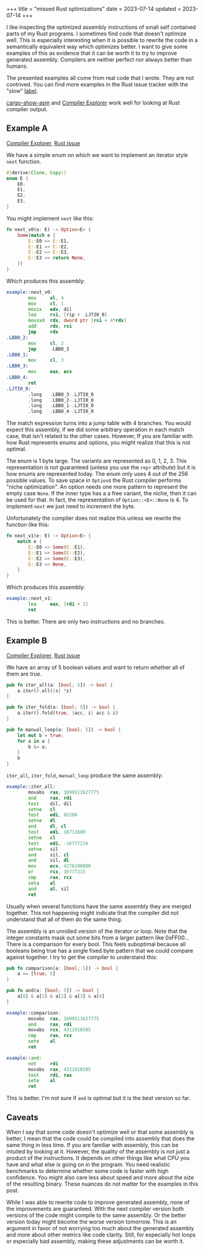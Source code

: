 +++
title = "missed Rust optimizations"
date = 2023-07-14
updated = 2023-07-14
+++

I like inspecting the optimized assembly instructions of small self contained parts of my Rust programs. I sometimes find code that doesn't optimize well. This is especially interesting when it is possible to rewrite the code in a semantically equivalent way which optimizes better. I want to give some examples of this as evidence that it can be worth it to try to improve generated assembly. Compilers are neither perfect nor always better than humans.

The presented examples all come from real code that I wrote. They are not contrived. You can find more examples in the Rust issue tracker with the "slow" [label](https://github.com/rust-lang/rust/issues?q=is%3Aissue+label%3AI-slow).

[cargo-show-asm](https://github.com/pacak/cargo-show-asm) and [Compiler Explorer](https://godbolt.org/) work well for looking at Rust compiler output.

## Example A

[Compiler Explorer](https://godbolt.org/z/4YTjWeWoa), [Rust issue](https://github.com/rust-lang/rust/issues/85841)

We have a simple enum on which we want to implement an iterator style `next` function.



```rust
#[derive(Clone, Copy)]
enum E {
    E0,
    E1,
    E2,
    E3,
}
```

You might implement `next` like this:

```rust
fn next_v0(e: E) -> Option<E> {
    Some(match e {
        E::E0 => E::E1,
        E::E1 => E::E2,
        E::E2 => E::E3,
        E::E3 => return None,
    })
}
```

Which produces this assembly:

```asm
example::next_v0:
        mov     al, 4
        mov     cl, 1
        movzx   edx, dil
        lea     rsi, [rip + .LJTI0_0]
        movsxd  rdx, dword ptr [rsi + 4*rdx]
        add     rdx, rsi
        jmp     rdx
.LBB0_2:
        mov     cl, 2
        jmp     .LBB0_3
.LBB0_1:
        mov     cl, 3
.LBB0_3:
        mov     eax, ecx
.LBB0_4:
        ret
.LJTI0_0:
        .long   .LBB0_3-.LJTI0_0
        .long   .LBB0_2-.LJTI0_0
        .long   .LBB0_1-.LJTI0_0
        .long   .LBB0_4-.LJTI0_0
```

The match expression turns into a jump table with 4 branches. You would expect this assembly, if we did some arbitrary operation in each match case, that isn't related to the other cases. However, If you are familiar with how Rust represents enums and options, you might realize that this is not optimal.

The enum is 1 byte large. The variants are represented as 0, 1, 2, 3. This representation is not guaranteed (unless you use the `repr` attribute) but it is how enums are represented today. The enum only uses 4 out of the 256 possible values. To save space in `Option`s the Rust compiler performs "niche optimization". An option needs one more pattern to represent the empty case `None`. If the inner type has a a free variant, the niche, then it can be used for that. In fact, the representation of `Option::<E>::None` is 4. To implement `next` we just need to increment the byte.

Unfortunately the compiler does not realize this unless we rewrite the function like this:

```rust
fn next_v1(e: E) -> Option<E> {
    match e {
        E::E0 => Some(E::E1),
        E::E1 => Some(E::E2),
        E::E2 => Some(E::E3),
        E::E3 => None,
    }
}
```

Which produces this assembly:

```asm
example::next_v1:
        lea     eax, [rdi + 1]
        ret
```

This is better. There are only two instructions and no branches.

## Example B

[Compiler Explorer](https://godbolt.org/z/6Pv4bxs1b), [Rust issue](https://github.com/rust-lang/rust/issues/113691)

We have an array of 5 boolean values and want to return whether all of them are true.

```rust
pub fn iter_all(a: [bool; 5]) -> bool {
    a.iter().all(|s| *s)
}

pub fn iter_fold(a: [bool; 5]) -> bool {
    a.iter().fold(true, |acc, i| acc & i)
}

pub fn manual_loop(a: [bool; 5]) -> bool {
    let mut b = true;
    for a in a {
        b &= a;
    }
    b
}
```

`iter_all`, `iter_fold`, `manual_loop` produce the same assembly:

```asm
example::iter_all:
        movabs  rax, 1099511627775
        and     rax, rdi
        test    dil, dil
        setne   cl
        test    edi, 65280
        setne   dl
        and     dl, cl
        test    edi, 16711680
        setne   cl
        test    edi, -16777216
        setne   sil
        and     sil, cl
        and     sil, dl
        mov     ecx, 4278190080
        or      rcx, 16777215
        cmp     rax, rcx
        seta    al
        and     al, sil
        ret
```

Usually when several functions have the same assembly they are merged together. This not happening might indicate that the compiler did not understand that all of them do the same thing.

The assembly is an unrolled version of the iterator or loop. Note that the integer constants mask out some bits from a larger pattern like 0xFF00... There is a comparison for every bool. This feels suboptimal because all booleans being true has a single fixed byte pattern that we could compare against together. I try to get the compiler to understand this:

```rust
pub fn comparison(a: [bool; 5]) -> bool {
    a == [true; 5]
}

pub fn and(a: [bool; 5]) -> bool {
    a[0] & a[1] & a[2] & a[3] & a[4]
}
```

```asm
example::comparison:
        movabs  rax, 1099511627775
        and     rax, rdi
        movabs  rcx, 4311810305
        cmp     rax, rcx
        sete    al
        ret

example::and:
        not     rdi
        movabs  rax, 4311810305
        test    rdi, rax
        sete    al
        ret
```

This is better. I'm not sure if `and` is optimal but it is the best version so far.


## Caveats

When I say that some code doesn't optimize well or that some assembly is better, I mean that the code could be compiled into assembly that does the same thing in less time. If you are familiar with assembly, this can be intuited by looking at it. However, the quality of the assembly is not just a product of the instructions. It depends on other things like what CPU you have and what else is going on in the program. You need realistic benchmarks to determine whether some code is faster with high confidence. You might also care less about speed and more about the size of the resulting binary. These nuances do not matter for the examples in this post.

While I was able to rewrite code to improve generated assembly, none of the improvements are guaranteed. With the next compiler version both versions of the code might compile to the same assembly. Or the better version today might become the worse version tomorrow. This is an argument in favor of not worrying too much about the generated assembly and more about other metrics like code clarity. Still, for especially hot loops or especially bad assembly, making these adjustments can be worth it.
